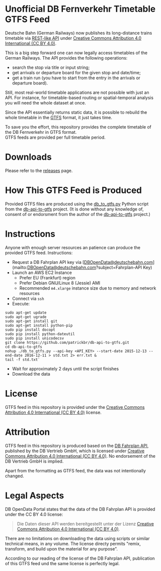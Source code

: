 # Unofficial DB Fernverkehr Timetable GTFS Feed

Deutsche Bahn (German Railways) now publishes its long-distance trains timetable via [REST-like API](http://data.deutschebahn.com/apis/fahrplan/) under [Creative Commons Attribution 4.0 International (CC BY 4.0)](https://creativecommons.org/licenses/by/4.0/).

This is a big step forward one can now legally access timetables of the German Railways. The API provides the following operations:

* search the stop via title or input string;
* get arrivals or departure board for the given stop and date/time;
* get a train run (you have to start from the entry in the arrivals or departure board).

Still, most real-world timetable applications are not possible with just an API. For instance, for timetable-based routing or spatial-temporal analysis you will need the whole dataset at once.

Since the API essentially returns static data, it is possible to rebuild the whole timetable in the  [GTFS](https://developers.google.com/transit/gtfs/) format, it just takes time.

To save you the effort, this repository provides the complete timetable of the DB Fernverkehr in GTFS format.  
GTFS feeds are provided per full timetable period.

# Downloads

Please refer to the [releases](https://github.com/fredlockheed/db-fv-gtfs/releases) page.

# How This GTFS Feed is Produced

Provided GTFS files are produced using the [db_to_gtfs.py](https://raw.githubusercontent.com/patrickbr/db-api-to-gtfs/master/db_to_gtfs.py) Python script from the [db-api-to-gtfs](https://github.com/patrickbr/db-api-to-gtfs) project. (It is done without any knowledge of, consent of or endorsment from the author of the [db-api-to-gtfs](https://github.com/patrickbr/db-api-to-gtfs) project.)

# Instructions

Anyone with enough server resources an patience can produce the provided GTFS feed. Instructions:

* Request a DB Fahrplan API key via [DBOpenData@deutschebahn.com](mailto:DBOpenData@deutschebahn.com?subject=Fahrplan-API Key)
* Launch an AWS EC2 Instance
  * Prefer EU (Frankfurt) region
  * Prefer Debian GNU/Linux 8 (Jessie) AMI
  * Recommended `m4.xlarge` instance size due to memory and network resources
* Connect via `ssh`
* Execute:  
```
sudo apt-get update
sudo apt-get ugrade
sudo apt-get install git
sudo apt-get install python-pip
sudo pip install docopt
sudo pip install python-dateutil
sudo pip install unicodecsv
git clone https://github.com/patrickbr/db-api-to-gtfs.git
cd db-api-to-gtfs
nohup ./db_to_gtfs.py --api-key <API_KEY> --start-date 2015-12-13 --end-date 2016-12-11 > std.txt 2> err.txt &
tail -f std.txt`
```
* Wait for approximately 2 days until the script finishes
* Download the data

# License

GTFS feed in this repository is provided under the [Creative Commons Attribution 4.0 International (CC BY 4.0)](https://creativecommons.org/licenses/by/4.0/) license.

# Attribution

GTFS feed in this repository is produced based on the [DB Fahrplan API](http://data.deutschebahn.com/apis/fahrplan/), published by the DB Vertrieb GmbH, which is licensed under [Creative Commons Attribution 4.0 International (CC BY 4.0)](https://creativecommons.org/licenses/by/4.0/). No endorsement of the DB Vertrieb GmbH is implied.

Apart from the formatting as GTFS feed, the data was not intentionally changed.

# Legal Aspects

DB OpenData Portal states that the data of the DB Fahrplan API is provided under the CC BY 4.0 license:

> Die Daten dieser API werden bereitgestellt unter der Lizenz [Creative Commons Attribution 4.0 International (CC BY 4.0)](https://creativecommons.org/licenses/by/4.0/).

There are no limitations on downloading the data using scripts or similar technical means, in any volume. The license directy permits "remix, transform, and build upon the material for any purpose".

According to our reading of the license of the DB Fahrplan API, publication of this GTFS feed und the same license is perfectly legal.
